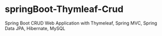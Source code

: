 # springBoot-Thymleaf-Crud

Spring Boot CRUD Web Application with Thymeleaf, Spring MVC, Spring Data JPA, Hibernate, MySQL
